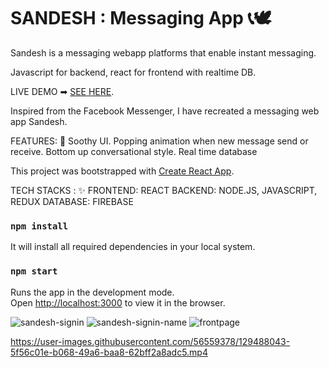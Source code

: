 # SANDESH : Messaging App 📞🕊

Sandesh is a messaging webapp platforms that enable instant messaging.

Javascript for backend, react for frontend with realtime DB.


LIVE DEMO ➡ [SEE HERE](https://messenger--2020.web.app/).

Inspired from the Facebook Messenger, I have recreated a messaging web app Sandesh.

FEATURES: 👀
Soothy UI.
Popping animation when new message send or receive.
Bottom up conversational style.
Real time database


This project was bootstrapped with [Create React App](https://github.com/facebook/create-react-app).

TECH STACKS : ✨
FRONTEND: REACT
BACKEND: NODE.JS, JAVASCRIPT, REDUX
DATABASE: FIREBASE



### `npm install`
It will install all required dependencies in your local system.


### `npm start`

Runs the app in the development mode.\
Open [http://localhost:3000](http://localhost:3000) to view it in the browser.


![sandesh-signin](https://user-images.githubusercontent.com/56559378/129487930-7d7901e2-93c8-4e2a-b7bf-43ea9c58f8e4.PNG)
![sandesh-signin-name](https://user-images.githubusercontent.com/56559378/129487934-034a52c8-dd1e-4e9b-b6b1-b26a7e3d6c9b.PNG)
![frontpage](https://user-images.githubusercontent.com/56559378/129487942-9c7529d3-cd7d-415b-a5f1-529dff13a93d.PNG)





https://user-images.githubusercontent.com/56559378/129488043-5f56c01e-b068-49a6-baa8-62bff2a8adc5.mp4

